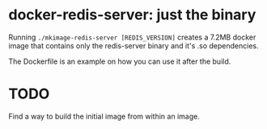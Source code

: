 docker-redis-server: just the binary
====================================

Running `./mkimage-redis-server [REDIS_VERSION]` creates a 7.2MB docker image that
contains only the redis-server binary and it's .so dependencies.

The Dockerfile is an example on how you can use it after the build.

TODO
====

Find a way to build the initial image from within an image.

